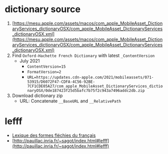 # dictionary source
1. [https://mesu.apple.com/assets/macos/com_apple_MobileAsset_DictionaryServices_dictionaryOSX/com_apple_MobileAsset_DictionaryServices_dictionaryOSX.xml](https://mesu.apple.com/assets/macos/com_apple_MobileAsset_DictionaryServices_dictionaryOSX/com_apple_MobileAsset_DictionaryServices_dictionaryOSX.xml)
2. Find `Oxford-Hachette French Dictionary` with latest `_ContentVersion`
   - July 2021
        - `ContentVersion=15`
        - `FormatVersion=2`
        - `URL=https://updates.cdn-apple.com/2021/mobileassets/071-53915/D6072F47-CDFA-4C56-92BE-7CF1CDE05A27/com_apple_MobileAsset_DictionaryServices_dictionaryOSX/0de187423f25d5bafc7b75f2c943a7496addc2db.zip`
3. Download dictionary zip
   - URL: Concatenate `__BaseURL` and `__RelativePath`
    
# lefff
- [Lexique des formes fléchies du français](https://fr.wikipedia.org/wiki/Lexique_des_formes_fl%C3%A9chies_du_fran%C3%A7ais)
- [http://pauillac.inria.fr/~sagot/index.html#lefff](http://pauillac.inria.fr/~sagot/index.html#lefff)
